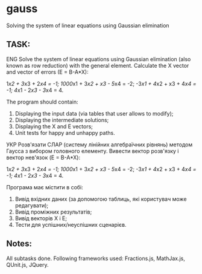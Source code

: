 gauss
=====

Solving the system of linear equations using Gaussian elimination

TASK:
-----

ENG
Solve the system of linear equations using Gaussian elimination (also known as row reduction) with the general element.
Calculate the X vector and vector of errors (E = B-A*X):

1*x2 + 3*x3 + 2*x4 = -1;
1000*x1 + 3*x2 + x3 - 5*x4 = -2;
-3*x1 + 4*x2 + x3 + 4*x4 = -1;
4*x1 - 2*x3 - 3*x4 = 4.

The program should contain:
1. Displaying the input data (via tables that user allows to modify);
2. Displaying the intermediate solutions;
3. Displaying the X and E vectors;
3. Unit tests for happy and unhappy paths.

УКР
Розв'язати СЛАР (систему лінійних алгебраїчних рівнянь) методом Гаусса з вибором головного елементу.
Вивести вектор розв'язку і вектор нев'язок (E = B-A*X):

1*x2 + 3*x3 + 2*x4 = -1;
1000*x1 + 3*x2 + x3 - 5*x4 = -2;
-3*x1 + 4*x2 + x3 + 4*x4 = -1;
4*x1 - 2*x3 - 3*x4 = 4.

Програма має містити в собі:
1. Вивід вхідних даних (за допомогою таблиць, які користувач може редагувати);
2. Вивід проміжних результатів;
3. Вивід векторів X і E;
3. Тести для успішних/неуспішних сценарієв.

Notes:
------

All subtasks done.
Following frameworks used: Fractions.js, MathJax.js, QUnit.js, JQuery.